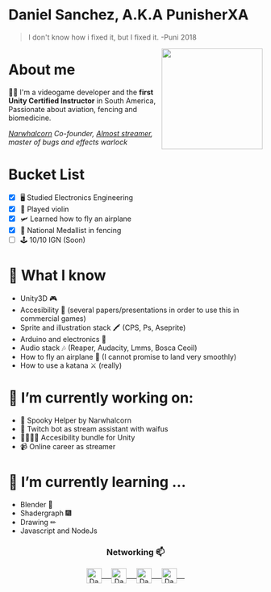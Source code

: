# Daniel Sanchez, A.K.A PunisherXA
> I don't know how i fixed it, but I fixed it.
> -Puni 2018

<a href="https://twitter.com/Hector_Pulido_">
<img align="right" height="auto" width="200" src="https://i.imgur.com/z1nGhrB.png"/> 
</a>

# About me
:man_technologist: I'm a videogame developer and the **first Unity Certified Instructor** in South America, Passionate about aviation, fencing and biomedicine. 
<p><em><a href="https://narwhalcorn.com">Narwhalcorn</a> Co-founder, <a href="https://twitch.tv/punisherxa">Almost streamer</a>, master of bugs and effects warlock</em></p>

# Bucket List
- [x] 🖥 Studied Electronics Engineering
- [x] 🎻 Played violin
- [x] 🛩 Learned how to fly an airplane
- [X] 🤺 National Medallist in fencing
- [ ] 🕹 10/10 IGN (Soon)

# 🤔 What I know
  - Unity3D 🎮
  - Accesibility 🦽 (several papers/presentations in order to use this in commercial games)
  - Sprite and illustration stack 🖍 (CPS, Ps, Aseprite)
  - Arduino and electronics 🔌
  - Audio stack 🎶 (Reaper, Audacity, Lmms, Bosca Ceoil)
  - How to fly an airplane 🛬 (I cannot promise to land very smoothly)
  - How to use a katana ⚔ (really)

# 🔭 I’m currently working on:
  - 👻 Spooky Helper by Narwhalcorn
  - 🤖 Twitch bot as stream assistant with waifus
  - 👨‍🦽👩‍🦽 Accesibility bundle for Unity
  - 📹 Online career as streamer 

# 🌱 I’m currently learning ...
  - Blender 🎲
  - Shadergraph 🎆
  - Drawing ✏
  - Javascript and NodeJs


<!--
**danielsanchez93** is a ✨ _special_ ✨ guy.
- ⚡ Fun fact: ...
-->


<div align="center">
  <h3 align="center">Networking 📫</h3> 
</div>
<p align="center">
 <a href="https://www.linkedin.com/in/jdanielsancheza/" target="blank">
  <img align="center" alt="Daniel's LinkedIn" width="30px" src="https://www.vectorlogo.zone/logos/linkedin/linkedin-icon.svg" /> &nbsp; &nbsp;
 </a>
 <a href="https://twitter.com/puni_xa" target="blank">
  <img align="center" alt="Daniel's Twitter" width="30px" src="https://www.vectorlogo.zone/logos/twitter/twitter-official.svg" /> &nbsp; &nbsp;
 </a>
 <a href="https://www.twitch.tv/punisherxa" target="blank">
  <img align="center" alt="Daniel's Twitch" width="30px" src="https://www.vectorlogo.zone/logos/twitch/twitch-icon.svg" /> &nbsp; &nbsp;
 </a>
  <a href="https://www.youtube.com/channel/UCZeOdhc-bygGqaIig8vbPxQ" target="blank">
  <img align="center" alt="Daniel's Youtube" width="30px" src="https://www.vectorlogo.zone/logos/youtube/youtube-icon.svg" /> &nbsp; &nbsp;
 </a>
</p>
<br/>
<p>
